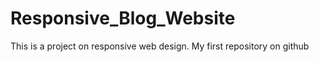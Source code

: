 # Responsive_Blog_Website
This is a project on responsive web design. My first repository on github
